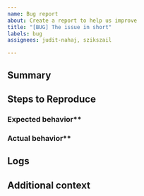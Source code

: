 ```yaml
---
name: Bug report
about: Create a report to help us improve
title: "[BUG] The issue in short"
labels: bug
assignees: judit-nahaj, szikszail

---
```


<!-- 
Hello!
Thank you, for helping us to make GherKing better!
Please, aim to fill out all necessary parts of the template which are applicable.
All of this information helps us to fix the issue you report.
Thank you!

Note: such parts of the ticket which are in HTML comments (like this) 
won't be shown on the ticket, so we used them to guide you.
Feel free to delete them when you are done.
-->

## Summary
<!-- A clear and concise description of what the bug is. -->

## Steps to Reproduce
<!-- 
Please provide the steps to reproduce the behavior:
1. Have "this" feature file
2. Execute gherking with "this" precompiled
3. Check the output
-->

### Expected behavior**
<!-- A clear and concise description of what you expected to happen. -->

### Actual behavior**
<!-- A clear and concise description of what is happened. -->

## Logs
<!--
If applicable, add logs to help investigate your problem.
Please use the DEBUG=gherking:* environment variable so that
the packages produce more info and attach the log file.
-->

## Additional context
<!-- Add any other context about the problem here. -->
